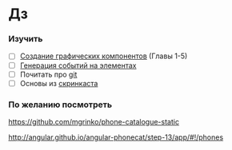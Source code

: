 # Дз

### Изучить

- [ ] [Создание графических компонентов](https://learn.javascript.ru/widgets) (Главы 1-5)
- [ ] [Генерация событий на элементах](https://learn.javascript.ru/dispatch-events)  
- [ ] Почитать про [git](https://git-scm.com/book/ru/v2)
- [ ] Основы из [скринкаста](https://learn.javascript.ru/screencast/git)

### По желанию посмотреть

https://github.com/mgrinko/phone-catalogue-static

http://angular.github.io/angular-phonecat/step-13/app/#!/phones
